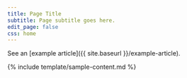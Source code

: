 ```yaml
---
title: Page Title
subtitle: Page subtitle goes here.
edit_page: false
css: home
---
```


See an [example article]({{ site.baseurl }}/example-article).

{% include template/sample-content.md %}
